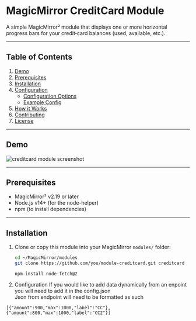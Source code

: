# MagicMirror CreditCard Module

A simple MagicMirror² module that displays one or more horizontal progress bars for your credit‑card balances (used, available, etc.).

---

## Table of Contents

1. [Demo](#demo)
2. [Prerequisites](#prerequisites)
3. [Installation](#installation)
4. [Configuration](#configuration)
   - [Configuration Options](#configuration-options)
   - [Example Config](#example-config)
5. [How it Works](#how-it-works)
6. [Contributing](#contributing)
7. [License](#license)

---

## Demo

![creditcard module screenshot](screenshot.png)

---

## Prerequisites

- MagicMirror² v2.19 or later
- Node.js v14+ (for the node-helper)
- npm (to install dependencies)

---

## Installation

1. Clone or copy this module into your MagicMirror `modules/` folder:

   ```bash
   cd ~/MagicMirror/modules
   git clone https://github.com/you/module-creditcard.git creditcard
   ```

   ```
   npm install node-fetch@2
   ```

2. Configuration
   If you would like to add data dynamically from an enpoint you will need to add it in the config.json\
   Json from endpoint will need to be formatted as such

```
[{"amount":900,"max":1000,"label":"CC"},{"amount":800,"max":1000,"label":"CC2"}]
```

